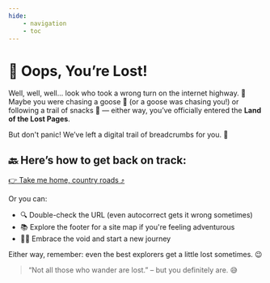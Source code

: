 ```yaml
---
hide:
    - navigation
    - toc
---
```

# 🧭 Oops, You’re Lost!

Well, well, well... look who took a wrong turn on the internet highway. 🚧  
Maybe you were chasing a goose 🪿 (or a goose was chasing you!) or following a trail of snacks 🍪 — either way, you’ve officially entered the **Land of the Lost Pages**.

But don't panic! We’ve left a digital trail of breadcrumbs for you. 🍞

## 🔙 Here’s how to get back on track:

[👉 Take me home, country roads ⤴️](https://civictechwr.org)

Or you can:
- 🔍 Double-check the URL (even autocorrect gets it wrong sometimes)
- 📚 Explore the footer for a site map if you're feeling adventurous
- 🧑‍🚀 Embrace the void and start a new journey

Either way, remember: even the best explorers get a little lost sometimes. 😉

> “Not all those who wander are lost.” – but you definitely are. 😅
